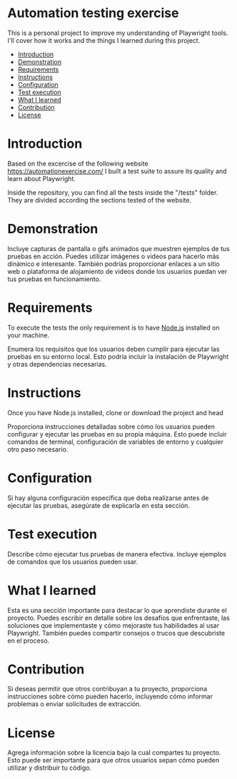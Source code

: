 # Automation testing exercise

This is a personal project to improve my understanding of Playwright tools. I'll cover how it works and the things I learned during this project.

- [Introduction](#introduction-heading)
- [Demonstration](#second-heading)
- [Requirements](#third-heading)
- [Instructions](#forth-heading)
- [Configuration](#fifth-heading)
- [Test execution](#sixth-heading)
- [What I learned](#seventh-heading)
- [Contribution](#eighth-heading)
- [License](#nineth-heading)
 
<a id="introduction-heading"></a>
# Introduction

Based on the excercise of the following website https://automationexercise.com/ I built a test suite to assure its quality and learn about Playwright. 

Inside the repository, you can find all the tests inside the "/tests" folder. They are divided according the sections tested of the website.


<a id="second-heading"></a>
# Demonstration

Incluye capturas de pantalla o gifs animados que muestren ejemplos de tus pruebas en acción. Puedes utilizar imágenes o videos para hacerlo más dinámico e interesante. También podrías proporcionar enlaces a un sitio web o plataforma de alojamiento de videos donde los usuarios puedan ver tus pruebas en funcionamiento.

<a id="third-heading"></a>
# Requirements

To execute the tests the only requirement is to have [Node.js](https://nodejs.org/es) installed on your machine.

Enumera los requisitos que los usuarios deben cumplir para ejecutar las pruebas en su entorno local. Esto podría incluir la instalación de Playwright y otras dependencias necesarias.

<a id="forth-heading"></a>
# Instructions

Once you have Node.js installed, clone or download the project and head 

Proporciona instrucciones detalladas sobre cómo los usuarios pueden configurar y ejecutar las pruebas en su propia máquina. Esto puede incluir comandos de terminal, configuración de variables de entorno y cualquier otro paso necesario.

<a id="fifth-heading"></a>
# Configuration

Si hay alguna configuración específica que deba realizarse antes de ejecutar las pruebas, asegúrate de explicarla en esta sección.

<a id="sixth-heading"></a>
# Test execution

Describe cómo ejecutar tus pruebas de manera efectiva. Incluye ejemplos de comandos que los usuarios pueden usar.

<a id="seventh-heading"></a>
# What I learned

Esta es una sección importante para destacar lo que aprendiste durante el proyecto. Puedes escribir en detalle sobre los desafíos que enfrentaste, las soluciones que implementaste y cómo mejoraste tus habilidades al usar Playwright. También puedes compartir consejos o trucos que descubriste en el proceso.

<a id="eighth-heading"></a>
# Contribution

Si deseas permitir que otros contribuyan a tu proyecto, proporciona instrucciones sobre cómo pueden hacerlo, incluyendo cómo informar problemas o enviar solicitudes de extracción.

<a id="nineth-heading"></a>
# License

Agrega información sobre la licencia bajo la cual compartes tu proyecto. Esto puede ser importante para que otros usuarios sepan cómo pueden utilizar y distribuir tu código.